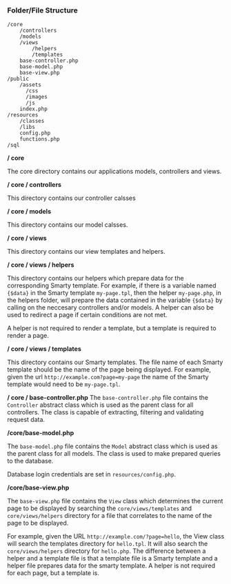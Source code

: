 ### Folder/File Structure

```
/core
    /controllers
    /models
    /views
        /helpers
        /templates
    base-controller.php
    base-model.php
    base-view.php
/public
    /assets
      /css
      /images
      /js
    index.php
/resources
    /classes
    /libs
    config.php
    functions.php
/sql
```

**/ core**

The core directory contains our applications models, controllers and views.

**/ core / controllers**

This directory contains our controller calsses 

**/ core / models**

This directory contains our model calsses.

**/ core / views**

This directory contains our view templates and helpers.

**/ core / views / helpers**

This directory contains our helpers which prepare data for the corresponding Smarty template. For example, if there is a variable named `{$data}` in the Smarty template `my-page.tpl`, then the helper `my-page.php`, in the helpers folder, will prepare the data contained in the variable `{$data}` by calling on the neccesary controllers and/or models. A helper can also be used to redirect a page if certain conditions are not met.

A helper is not required to render a template, but a template is required to render a page.

**/ core / views / templates**

This directory contains our Smarty templates. The file name of each Smarty template should be the name of the page being displayed. For example, given the url `http://example.com?page=my-page` the name of the Smarty template would need to be `my-page.tpl`.




**/ core / base-controller.php**
The `base-controller.php` file contains the `Controller` abstract class which is used as the parent class for all controllers. The class is capable of extracting, filtering and validating request data.

**/core/base-model.php**

The `base-model.php` file contains the `Model` abstract class which is used as the parent class for all models. The class is used to make prepared queries to the database.

Database login credentials are set in `resources/config.php`.

**/core/base-view.php**

The `base-view.php` file contains the `View` class which determines the current page to be displayed by searching the `core/views/templates` and `core/views/helpers` directory for a file that correlates to the name of the page to be displayed.

For example, given the URL `http://example.com/?page=hello`, the View class will search the templates directory for `hello.tpl`. It will also search the `core/views/helpers` directory for `hello.php`. The difference between a helper and a template file is that a template file is a Smarty template and a helper file prepares data for the smarty template. A helper is not required for each page, but a template is.


